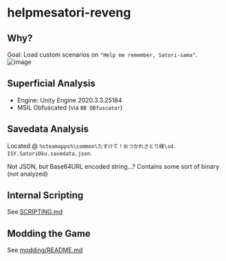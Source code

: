 # helpmesatori-reveng

## Why?
Goal: Load custom scenarios on `"Help me remember, Satori-sama"`.  
![image](https://github.com/Alex4386/helpmesatori-reveng/assets/27724108/0a20ded4-c4a8-4f79-9878-c6fbd09f7278)

## Superficial Analysis
* Engine: Unity Engine 2020.3.3.25184
* MSIL Obfuscated (via `BB OBfuscator`)

## Savedata Analysis
Located @ `%steamapps%\common\たすけて！おつかれさとり様\sd`.  
`ISY.SatoriOku.savedata.json`.  

Not JSON, but Base64URL encoded string...?
Contains some sort of binary (not analyzed)  

## Internal Scripting
See [SCRIPTING.md](SCRIPTING.md)

## Modding the Game
See [modding/README.md](modding/README.md)

